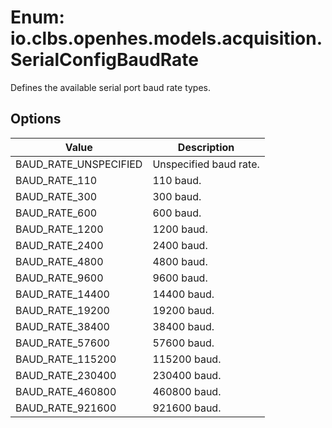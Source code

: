 # Enum: io.clbs.openhes.models.acquisition.SerialConfigBaudRate

Defines the available serial port baud rate types.

## Options

| Value | Description |
| --- | --- |
| BAUD_RATE_UNSPECIFIED | Unspecified baud rate. |
| BAUD_RATE_110 | 110 baud. |
| BAUD_RATE_300 | 300 baud. |
| BAUD_RATE_600 | 600 baud. |
| BAUD_RATE_1200 | 1200 baud. |
| BAUD_RATE_2400 | 2400 baud. |
| BAUD_RATE_4800 | 4800 baud. |
| BAUD_RATE_9600 | 9600 baud. |
| BAUD_RATE_14400 | 14400 baud. |
| BAUD_RATE_19200 | 19200 baud. |
| BAUD_RATE_38400 | 38400 baud. |
| BAUD_RATE_57600 | 57600 baud. |
| BAUD_RATE_115200 | 115200 baud. |
| BAUD_RATE_230400 | 230400 baud. |
| BAUD_RATE_460800 | 460800 baud. |
| BAUD_RATE_921600 | 921600 baud. |
